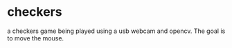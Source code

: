 # checkers
a checkers game being played using a usb webcam and opencv.  The goal is to move the mouse.
